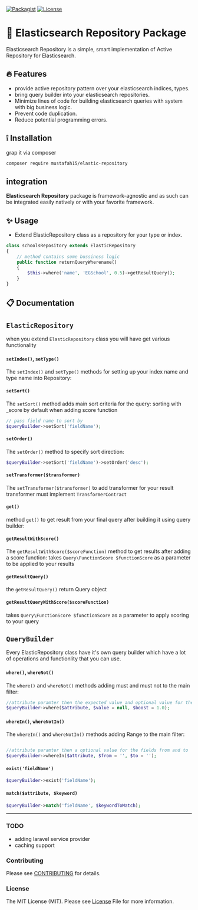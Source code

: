 
[![Packagist](https://img.shields.io/packagist/v/mustafah15/elastic-repository.svg?label=Packagist&style=flat-square)](https://packagist.org/packages/mustafah15/elastic-repository)
[![License](https://img.shields.io/packagist/l/mustafah15/elastic-repository.svg?label=License&style=flat-square)](https://github.com/mustafah15/elastic-repository/blob/master/LICENSE)


# :tada: Elasticsearch Repository Package

Elasticsearch Repository is a simple, smart implementation of Active Repository for Elasticsearch.

## :fire: Features

- provide active repository pattern over your elasticsearch indices, types.
- bring query builder into your elasticsearch repositories.
- Minimize lines of code for building elasticsearch queries with system with big business logic.
- Prevent code duplication.
- Reduce potential programming errors.


## :grey_exclamation: Installation

 grap it via composer

```bash
composer require mustafah15/elastic-repository

```

## integration 

**Elasticsearch Repository** package is framework-agnostic and as such can be integrated easily natively or with your favorite framework.


## :sparkles: Usage

- Extend ElasticRepository class as a repository for your type or index.

```php
class schoolsRepository extends ElasticRepository 
{
    // method contains some bussiness logic 
    public function returnQueryWherename()
    {
        $this->where('name', 'EGSchool', 0.5)->getResultQuery();
    }
}
```

##  :clipboard: Documentation 

## `ElasticRepository`
when you extend `ElasticRepository` class you will have get various functionality

#### `setIndex()`, `setType()`

The `setIndex()` and `setType()` methods for setting up your index name and type name into Repository:

#### `setSort()`

The `setSort()` method adds main sort criteria for the query:
sorting with _score by default when adding score function

```php
// pass field name to sort by 
$queryBuilder->setSort('fieldName');
```

#### `setOrder()`
The `setOrder()` method to specify sort direction:
```php
$queryBuilder->setSort('fieldName')->setOrder('desc');
```

#### `setTransformer($transformer)`
The `setTransformer($transformer)` to add transformer for your result transformer must implement `TransformerContract`

#### `get()`
method `get()` to get result from your final query after building it using query builder:

#### `getResultWithScore()`
The `getResultWithScore($scoreFunction)` method to get results after adding a score function:
takes `Query\FunctionScore $functionScore` as a parameter to be applied to your results

#### `getResultQuery()`

the `getResultQuery()` return Query object

#### `getResultQueryWithScore($scoreFunction)`

takes `Query\FunctionScore $functionScore` as a parameter to apply scoring to your query

## `QueryBuilder`

Every ElasticRepository class have it's own query builder which have a lot of operations and functionlity that you can use.

#### `where()`, `whereNot()`

The `where()` and `whereNot()` methods adding must and must not to the main filter:

```php
//attribute paramter then the expected value and optional value for the field boost
$queryBuilder->where($attribute, $value = null, $boost = 1.0);
```

#### `whereIn()`, `whereNotIn()`

The `whereIn()` and `whereNotIn()` methods adding Range to the main filter:
```php

//attribute paramter then a optional value for the fields from and to
$queryBuilder->whereIn($attribute, $from = '', $to = '');
```

#### `exist('fieldName')`
```php
$queryBuilder->exist('fieldName');
```

#### `match($attribute, $keyword)`
```php
$queryBuilder->match('fieldName', $keywordToMatch);
```

---
### TODO
- adding laravel service provider
- caching support

### Contributing
Please see [CONTRIBUTING](https://github.com/mustafah15/elastic-repository/blob/master/CONTRIBUTING.md) for details.

### License
The MIT License (MIT). Please see [License](https://github.com/mustafah15/elastic-repository/blob/master/LICENCE) File for more information.
